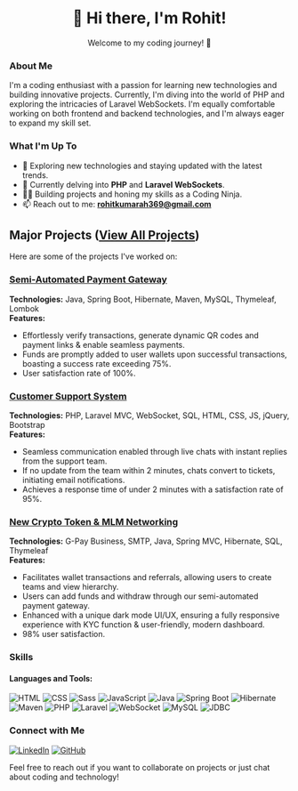 <div align="center">
  <h1>👋 Hi there, I'm Rohit! </h1>
  <p>Welcome to my coding journey! 🚀</p>
</div>


### About Me

I'm a coding enthusiast with a passion for learning new technologies and building innovative projects. Currently, I'm diving into the world of PHP and exploring the intricacies of Laravel WebSockets. I'm equally comfortable working on both frontend and backend technologies, and I'm always eager to expand my skill set.

### What I'm Up To

- 👀 Exploring new technologies and staying updated with the latest trends.
- 🌱 Currently delving into **PHP** and **Laravel WebSockets**.
- 🧑‍💻 Building projects and honing my skills as a Coding Ninja.
- 📫 Reach out to me: **rohitkumarah369@gmail.com**

## Major Projects ([View All Projects](https://me-rohit-harsh.github.io/personal/))

Here are some of the projects I've worked on:

### [Semi-Automated Payment Gateway](https://github.com/me-rohit-harsh/UPI-Gateway#:~:text=Repository%20files%20navigation-,README)
**Technologies:** Java, Spring Boot, Hibernate, Maven, MySQL, Thymeleaf, Lombok  
**Features:**
- Effortlessly verify transactions, generate dynamic QR codes and payment links & enable seamless payments.
- Funds are promptly added to user wallets upon successful transactions, boasting a success rate exceeding 75%.
- User satisfaction rate of 100%.

### [Customer Support System](https://github.com/me-rohit-harsh/chat#:~:text=Repository%20files%20navigation-,README,-About)
**Technologies:** PHP, Laravel MVC, WebSocket, SQL, HTML, CSS, JS, jQuery, Bootstrap  
**Features:**
- Seamless communication enabled through live chats with instant replies from the support team.
- If no update from the team within 2 minutes, chats convert to tickets, initiating email notifications.
- Achieves a response time of under 2 minutes with a satisfaction rate of 95%.

### [New Crypto Token & MLM Networking](https://github.com/me-rohit-harsh/Super-Coin#:~:text=Repository%20files%20navigation-,README)
**Technologies:** G-Pay Business, SMTP, Java, Spring MVC, Hibernate, SQL, Thymeleaf  
**Features:**
- Facilitates wallet transactions and referrals, allowing users to create teams and view hierarchy.
- Users can add funds and withdraw through our semi-automated payment gateway.
- Enhanced with a unique dark mode UI/UX, ensuring a fully responsive experience with KYC function & user-friendly, modern dashboard.
- 98% user satisfaction.


### Skills

#### Languages and Tools:

![HTML](https://img.shields.io/badge/-HTML-orange?style=for-the-badge&logo=html5)
![CSS](https://img.shields.io/badge/-CSS-blue?style=for-the-badge&logo=css3)
![Sass](https://img.shields.io/badge/-Sass-pink?style=for-the-badge&logo=sass)
![JavaScript](https://img.shields.io/badge/-JavaScript-yellow?style=for-the-badge&logo=javascript)
![Java](https://img.shields.io/badge/-Java-red?style=for-the-badge&logo=java)
![Spring Boot](https://img.shields.io/badge/-Spring%20Boot-lightgrey?style=for-the-badge&logo=spring)
![Hibernate](https://img.shields.io/badge/-Hibernate-green?style=for-the-badge&logo=hibernate)
![Maven](https://img.shields.io/badge/-Maven-yellowgreen?style=for-the-badge&logo=apache-maven)
![PHP](https://img.shields.io/badge/-PHP-purple?style=for-the-badge&logo=php)
![Laravel](https://img.shields.io/badge/-Laravel-red?style=for-the-badge&logo=laravel)
![WebSocket](https://img.shields.io/badge/-WebSocket-blueviolet?style=for-the-badge&logo=websocket)
![MySQL](https://img.shields.io/badge/-MySQL-blue?style=for-the-badge&logo=mysql)
![JDBC](https://img.shields.io/badge/-JDBC-orange?style=for-the-badge&logo=java)

### Connect with Me

[![LinkedIn](https://img.shields.io/badge/LinkedIn-rohit-blue)](https://www.linkedin.com/in/merohitharsh/)
[![GitHub](https://img.shields.io/badge/GitHub-rohit-green)](https://github.com/me-rohit-harsh)

Feel free to reach out if you want to collaborate on projects or just chat about coding and technology!





